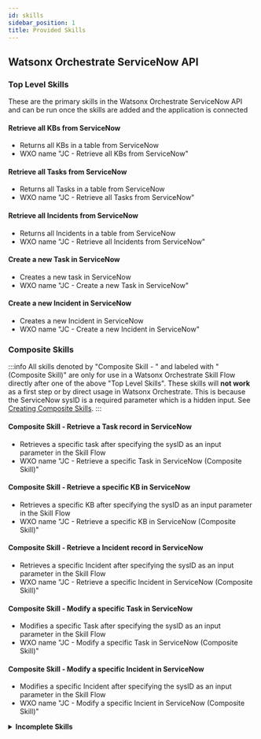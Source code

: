 ```yaml
---
id: skills
sidebar_position: 1
title: Provided Skills
---
```

## Watsonx Orchestrate ServiceNow API
### Top Level Skills
These are the primary skills in the Watsonx Orchestrate ServiceNow API and can be run once the skills are added and the application is connected
#### Retrieve all KBs from ServiceNow 
 - Returns all KBs in a table from ServiceNow
 - WXO name "JC - Retrieve all KBs from ServiceNow"
#### Retrieve all Tasks from ServiceNow
 - Returns all Tasks in a table from ServiceNow
 - WXO name "JC - Retrieve all Tasks from ServiceNow"
#### Retrieve all Incidents from ServiceNow
 - Returns all Incidents in a table from ServiceNow
 - WXO name "JC - Retrieve all Incidents from ServiceNow"
#### Create a new Task in ServiceNow
 - Creates a new task in ServiceNow
 - WXO name "JC - Create a new Task in ServiceNow"
#### Create a new Incident in ServiceNow
 - Creates a new Incident in ServiceNow
 - WXO name "JC - Create a new Incident in ServiceNow"

### Composite Skills

:::info
All skills denoted by "Composite Skill - " and labeled with "(Composite Skill)" are only for use in a Watsonx Orchestrate Skill Flow directly after one of the above "Top Level Skills". These skills will <strong>not work</strong> as a first step or by direct usage in Watsonx Orchestrate. This is because the ServiceNow sysID is a required parameter which is a hidden input. See [Creating Composite Skills](/solution-wxo/Import%20to%20Watsonx%20Orchestrate/compositeskills).
:::

#### Composite Skill - Retrieve a Task record in ServiceNow
 - Retrieves a specific task after specifying the sysID as an input parameter in the Skill Flow
 - WXO name "JC - Retrieve a specific Task in ServiceNow (Composite Skill)"
#### Composite Skill - Retrieve a specific KB in ServiceNow
 - Retrieves a specific KB after specifying the sysID as an input parameter in the Skill Flow
 - WXO name "JC - Retrieve a specific KB in ServiceNow (Composite Skill)"
#### Composite Skill - Retrieve a Incident record in ServiceNow
 - Retrieves a specific Incident after specifying the sysID as an input parameter in the Skill Flow
 - WXO name "JC - Retrieve a specific Incident in ServiceNow (Composite Skill)"
#### Composite Skill - Modify a specific Task in ServiceNow
 - Modifies a specific Task after specifying the sysID as an input parameter in the Skill Flow
 - WXO name "JC - Modify a specific Task in ServiceNow (Composite Skill)"
#### Composite Skill - Modify a specific Incident in ServiceNow
 - Modifies a specific Incident after specifying the sysID as an input parameter in the Skill Flow
 - WXO name "JC - Modify a specific Incient in ServiceNow (Composite Skill)"



<details>
<summary><b>Incomplete Skills</b></summary>

These are skills that you can see commented out in the script either unused or under construction.

### Under Construction

Create a new KB in ServiceNow (input schema needed for creating a KB)

##### Skills that require the non-friendly input parameter for tableName

:::info
To request table data from ServiceNow, the tableName (incidents, tasks or KBs) must be an input parameter. To do so the user would have to input the exact table name (e.g. for Tasks the user would need to input "sc_task" as the tableName) so these skills have been removed. These are to be used as reference and the path is to be used to specify the tableName needed.
:::

#### Retrieve table records from ServiceNow

#### Create a new table record in ServiceNow 

#### Composite Skill - Retrieve a specific record in ServiceNow

#### Composite Skill - Modify a specific record in ServiceNow

##### Delete Skills

:::warning
At this time the Delete skills have a bug. Watsonx Orchestrate does not succsessfuly validate an empty object response as a successful skill. The chat will say the skill has failed. However, the object in ServiceNow will be successfuly deleted.
:::
#### Composite Skill - Delete a specific record in ServiceNow (also requires a non-friendly named tableName input)

#### Composite Skill - Delete a specific Incident in ServiceNow

#### Composite Skill - Delete a specific Task in ServiceNow

#### Composite Skill - Delete a specific KB in ServiceNow

</details>
